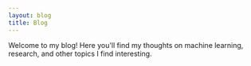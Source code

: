 ```yaml
---
layout: blog
title: Blog
---
```


Welcome to my blog! Here you'll find my thoughts on machine learning, research, and other topics I find interesting. 
